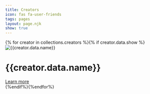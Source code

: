 ```yaml
---
title: Creators
icon: fas fa-user-friends
tags: pages
layout: page.njk
show: true
---
```

<div class="grid grid-cols-1 md:grid-cols-2 lg:grid-cols-3 gap-16 pt-[4rem] p-4">{% for creator in collections.creators %}{% if creator.data.show %}
    <div class="group backdrop-blur-sm bg-[color:var(--c-2)] rounded-lg shadow-lg shadow-violet-500/50 flex flex-col items-center justify-between relative">
        <div class="relative rounded-full h-20 w-20 -mt-10 md:h-24 md:w-24 md:-mt-12 shadow-lg
        group-hover:translate-y-4 transition duration-[400ms] ease-in-out">
            <img src="{{creator.data.thumbnail}}" class="absolute rounded-3xl h-full w-full ring-2 ring-[color:var(--c-3)]" alt="{{creator.data.name}}" />
            <div class="absolute rounded-3xl group-hover:opacity-0 group-hover:shadow-md opacity-50 h-full w-full bg-[color:var(--c-1)] transition duration-[400ms] shadow-lg"></div>
        </div>
        <h1 class="bg-clip-text text-transparent bg-gradient-to-t from-violet-900 to-violet-300 drop-shadow-0_1px_1px_rgba(0,0,0,0.75) text-xl md:text-2xl lg:text-3xl m-4 p-4 lg:p-6 xl:p-8 text-center">{{creator.data.name}}
<div class="h-[2px] transition-all duration-[1000ms] bg-gradient-to-r from-transparent md:group-hover:opacity-100 md:opacity-0 via-[color:var(--c-3)] to-transparent inset-0"></div>
</h1>
        <a href="{{creator.url}}" class="w-full text-md md:text-lg bg-violet-900 text-white py-1 px-3 md:py-2 md:px-8 text-center rounded-b-lg border-t-2 border-violet-300 group-hover:bg-violet-600 transition duration-300 ease-in-out">Learn more</a>
    </div>    {%endif%}{%endfor%}
</div>
